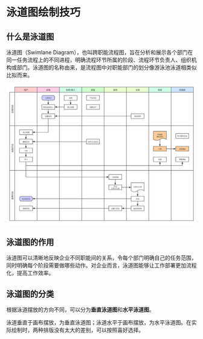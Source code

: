 # 泳道图绘制技巧 





## 什么是泳道图

泳道图（Swimlane Diagram），也叫跨职能流程图，旨在分析和展示各个部门在同一任务流程上的不同进程，明确流程环节所属的阶段、流程环节负责人、组织机构或部门。泳道图的名称由来，是流程图中对职能部门的划分像游泳池泳道相类似比拟而来。

![img](泳道图绘制技巧.assets/664703d9fc45e9721be10ca9.jpeg)



## 泳道图的作用

泳道图可以清晰地反映企业不同职能间的关系，令每个部门明确自己的任务范围，同时明确每个阶段需要做哪些动作。对企业而言，泳道图能够让工作部署更加流程化，提高工作效率。





## 泳道图的分类

根据泳道摆放的方向不同，可以分为**垂直泳道图**和**水平泳道图**。

泳道垂直于画布摆放，为垂直泳道图；泳道水平于画布摆放，为水平泳道图。在实际绘制时，两种排版没有太大的差别，可以按照喜好选择。